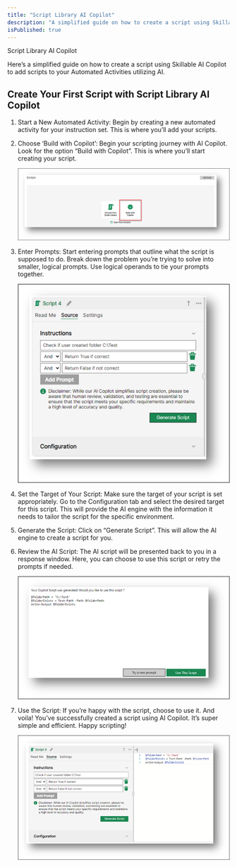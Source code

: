 ```yaml
---
title: "Script Library AI Copilot"
description: "A simplified guide on how to create a script using Skillable AI Copilot to add scripts to your Automated Activities utilizing AI."
isPublished: true
---
```


 Script Library AI Copilot

Here’s a simplified guide on how to create a script using Skillable AI Copilot to add scripts to your Automated Activities utilizing AI.

## Create Your First Script with Script Library AI Copilot

1. Start a New Automated Activity: Begin by creating a new automated activity for your instruction set. This is where you’ll add your scripts.

1. Choose ‘Build with Copilot’: Begin your scripting journey with AI Copilot. Look for the option “Build with Copilot”. This is where you’ll start creating your script.

    ![Built with Copilot](images/built-with-copilot.png)

1.	Enter Prompts: Start entering prompts that outline what the script is supposed to do. Break down the problem you’re trying to solve into smaller, logical prompts. Use logical operands to tie your prompts together.

    ![Script Source AI Prompt](images/script-source-ai-prompt.png)

1.	Set the Target of Your Script: Make sure the target of your script is set appropriately. Go to the Configuration tab and select the desired target for this script. This will provide the AI engine with the information it needs to tailor the script for the specific environment.

1.	Generate the Script: Click on “Generate Script”. This will allow the AI engine to create a script for you.

1.	Review the AI Script: The AI script will be presented back to you in a response window. Here, you can choose to use this script or retry the prompts if needed.

    ![AI Script Response](images/ai-script-response.png)

1.	Use the Script: If you’re happy with the script, choose to use it.
And voila! You’ve successfully created a script using AI Copilot. It’s super simple and efficient. Happy scripting! 

    ![AI Generated Script](images/ai-generated-script.png)
